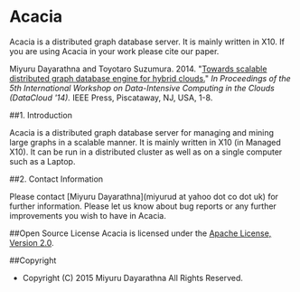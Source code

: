 Acacia
==========

Acacia is a distributed graph database server. It is mainly written in X10. If you are using Acacia in your work please cite our paper.

Miyuru Dayarathna and Toyotaro Suzumura. 2014. "[Towards scalable distributed graph database engine for hybrid clouds.](http://dx.doi.org/10.1109/DataCloud.2014.9)" *In Proceedings of the 5th International Workshop on Data-Intensive Computing in the Clouds (DataCloud '14).* IEEE Press, Piscataway, NJ, USA, 1-8.

##1. Introduction

Acacia is a distributed graph database server for managing and mining large graphs in a scalable manner. It is mainly written in X10 (in Managed X10). It can be run in a distributed cluster as well as on a single computer such as a Laptop.

##2. Contact Information

Please contact [Miyuru Dayarathna](miyurud at yahoo dot co dot uk) for further information. Please let us know about bug reports or any further improvements you wish to have in Acacia.

##Open Source License
Acacia is licensed under the [Apache License, Version 2.0](http://www.apache.org/licenses/LICENSE-2.0).

##Copyright
* Copyright (C) 2015 Miyuru Dayarathna All Rights Reserved.
